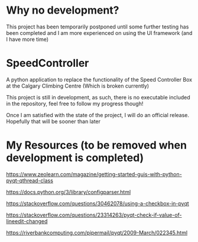 # Why no development?
This project has been temporarily postponed until some further testing has been completed and I am more experienced on using the UI framework (and I have more time)

# SpeedController
A python application to replace the functionality of the Speed Controller Box at the Calgary Climbing Centre (Which is broken currently)

This project is still in development, as such, there is no executable included in the repository, feel free to follow my progress though!

Once I am satisfied with the state of the project, I will do an official release. Hopefully that will be sooner than later

# My Resources (to be removed when development is completed)

https://www.zeolearn.com/magazine/getting-started-guis-with-python-pyqt-qthread-class

https://docs.python.org/3/library/configparser.html

https://stackoverflow.com/questions/30462078/using-a-checkbox-in-pyqt

https://stackoverflow.com/questions/23314263/pyqt-check-if-value-of-lineedit-changed

https://riverbankcomputing.com/pipermail/pyqt/2009-March/022345.html

